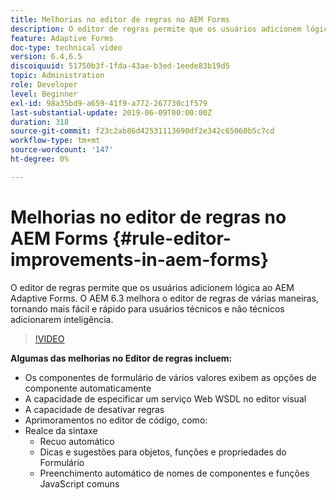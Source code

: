 ```yaml
---
title: Melhorias no editor de regras no AEM Forms
description: O editor de regras permite que os usuários adicionem lógica ao AEM Adaptive Forms. O AEM 6.3 melhora o editor de regras de várias maneiras, tornando mais fácil e rápido para usuários técnicos e não técnicos adicionarem inteligência.
feature: Adaptive Forms
doc-type: technical video
version: 6.4,6.5
discoiquuid: 51750b3f-1fda-43ae-b3ed-1eede83b19d5
topic: Administration
role: Developer
level: Beginner
exl-id: 98a35bd9-a659-41f9-a772-267730c1f579
last-substantial-update: 2019-06-09T00:00:00Z
duration: 318
source-git-commit: f23c2ab86d42531113690df2e342c65060b5c7cd
workflow-type: tm+mt
source-wordcount: '147'
ht-degree: 0%

---
```


# Melhorias no editor de regras no AEM Forms {#rule-editor-improvements-in-aem-forms}

O editor de regras permite que os usuários adicionem lógica ao AEM Adaptive Forms. O AEM 6.3 melhora o editor de regras de várias maneiras, tornando mais fácil e rápido para usuários técnicos e não técnicos adicionarem inteligência.

>[!VIDEO](https://video.tv.adobe.com/v/19653?quality=12&learn=on)

**Algumas das melhorias no Editor de regras incluem:**

* Os componentes de formulário de vários valores exibem as opções de componente automaticamente
* A capacidade de especificar um serviço Web WSDL no editor visual
* A capacidade de desativar regras
* Aprimoramentos no editor de código, como:
* Realce da sintaxe
   * Recuo automático
   * Dicas e sugestões para objetos, funções e propriedades do Formulário
   * Preenchimento automático de nomes de componentes e funções JavaScript comuns

